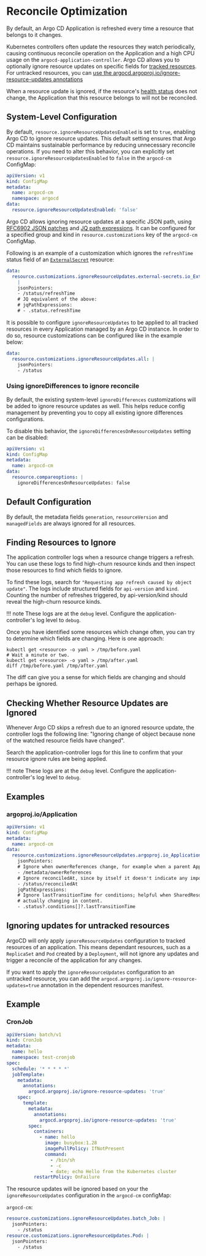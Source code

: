 # Reconcile Optimization

By default, an Argo CD Application is refreshed every time a resource that belongs to it changes.

Kubernetes controllers often update the resources they watch periodically, causing continuous reconcile operation on the Application
and a high CPU usage on the `argocd-application-controller`. Argo CD allows you to optionally ignore resource updates on specific fields
for [tracked resources](../user-guide/resource_tracking.md).
For untracked resources, you can [use the argocd.argoproj.io/ignore-resource-updates annotations](#ignoring-updates-for-untracked-resources)

When a resource update is ignored, if the resource's [health status](./health.md) does not change, the Application that this resource belongs to will not be reconciled.

## System-Level Configuration

By default, `resource.ignoreResourceUpdatesEnabled` is set to `true`, enabling Argo CD to ignore resource updates. This default setting ensures that Argo CD maintains sustainable performance by reducing unnecessary reconcile operations. If you need to alter this behavior, you can explicitly set `resource.ignoreResourceUpdatesEnabled` to `false` in the `argocd-cm` ConfigMap:

```yaml
apiVersion: v1
kind: ConfigMap
metadata:
  name: argocd-cm
  namespace: argocd
data:
  resource.ignoreResourceUpdatesEnabled: 'false'
```

Argo CD allows ignoring resource updates at a specific JSON path, using [RFC6902 JSON patches](https://tools.ietf.org/html/rfc6902) and [JQ path expressions](<https://stedolan.github.io/jq/manual/#path(path_expression)>). It can be configured for a specified group and kind
in `resource.customizations` key of the `argocd-cm` ConfigMap.

Following is an example of a customization which ignores the `refreshTime` status field of an [`ExternalSecret`](https://external-secrets.io/main/api/externalsecret/) resource:

```yaml
data:
  resource.customizations.ignoreResourceUpdates.external-secrets.io_ExternalSecret:
    |
    jsonPointers:
    - /status/refreshTime
    # JQ equivalent of the above:
    # jqPathExpressions:
    # - .status.refreshTime
```

It is possible to configure `ignoreResourceUpdates` to be applied to all tracked resources in every Application managed by an Argo CD instance. In order to do so, resource customizations can be configured like in the example below:

```yaml
data:
  resource.customizations.ignoreResourceUpdates.all: |
    jsonPointers:
    - /status
```

### Using ignoreDifferences to ignore reconcile

By default, the existing system-level `ignoreDifferences` customizations will be added to ignore resource updates as well. This helps reduce config management by preventing you to copy all existing ignore differences configurations.

To disable this behavior, the `ignoreDifferencesOnResourceUpdates` setting can be disabled:

```yaml
apiVersion: v1
kind: ConfigMap
metadata:
  name: argocd-cm
data:
  resource.compareoptions: |
    ignoreDifferencesOnResourceUpdates: false
```

## Default Configuration

By default, the metadata fields `generation`, `resourceVersion` and `managedFields` are always ignored for all resources.

## Finding Resources to Ignore

The application controller logs when a resource change triggers a refresh. You can use these logs to find
high-churn resource kinds and then inspect those resources to find which fields to ignore.

To find these logs, search for `"Requesting app refresh caused by object update"`. The logs include structured
fields for `api-version` and `kind`. Counting the number of refreshes triggered, by api-version/kind should
reveal the high-churn resource kinds.

!!! note
    These logs are at the `debug` level. Configure the application-controller's log level to `debug`.

Once you have identified some resources which change often, you can try to determine which fields are changing. Here is
one approach:

```shell
kubectl get <resource> -o yaml > /tmp/before.yaml
# Wait a minute or two.
kubectl get <resource> -o yaml > /tmp/after.yaml
diff /tmp/before.yaml /tmp/after.yaml
```

The diff can give you a sense for which fields are changing and should perhaps be ignored.

## Checking Whether Resource Updates are Ignored

Whenever Argo CD skips a refresh due to an ignored resource update, the controller logs the following line:
"Ignoring change of object because none of the watched resource fields have changed".

Search the application-controller logs for this line to confirm that your resource ignore rules are being applied.

!!! note
    These logs are at the `debug` level. Configure the application-controller's log level to `debug`.

## Examples

### argoproj.io/Application

```yaml
apiVersion: v1
kind: ConfigMap
metadata:
  name: argocd-cm
data:
  resource.customizations.ignoreResourceUpdates.argoproj.io_Application: |
    jsonPointers:
    # Ignore when ownerReferences change, for example when a parent ApplicationSet changes often.
    - /metadata/ownerReferences
    # Ignore reconciledAt, since by itself it doesn't indicate any important change.
    - /status/reconciledAt
    jqPathExpressions:
    # Ignore lastTransitionTime for conditions; helpful when SharedResourceWarnings are being regularly updated but not
    # actually changing in content.
    - .status?.conditions[]?.lastTransitionTime
```

## Ignoring updates for untracked resources

ArgoCD will only apply `ignoreResourceUpdates` configuration to tracked resources of an application. This means dependant resources, such as a `ReplicaSet` and `Pod` created by a `Deployment`, will not ignore any updates and trigger a reconcile of the application for any changes.

If you want to apply the `ignoreResourceUpdates` configuration to an untracked resource, you can add the
`argocd.argoproj.io/ignore-resource-updates=true` annotation in the dependent resources manifest.

## Example

### CronJob

```yaml
apiVersion: batch/v1
kind: CronJob
metadata:
  name: hello
  namespace: test-cronjob
spec:
  schedule: '* * * * *'
  jobTemplate:
    metadata:
      annotations:
        argocd.argoproj.io/ignore-resource-updates: 'true'
    spec:
      template:
        metadata:
          annotations:
            argocd.argoproj.io/ignore-resource-updates: 'true'
        spec:
          containers:
            - name: hello
              image: busybox:1.28
              imagePullPolicy: IfNotPresent
              command:
                - /bin/sh
                - -c
                - date; echo Hello from the Kubernetes cluster
          restartPolicy: OnFailure
```

The resource updates will be ignored based on your the `ignoreResourceUpdates` configuration in the `argocd-cm` configMap:

`argocd-cm`:

```yaml
resource.customizations.ignoreResourceUpdates.batch_Job: |
  jsonPointers:
    - /status
resource.customizations.ignoreResourceUpdates.Pod: |
  jsonPointers:
    - /status
```
